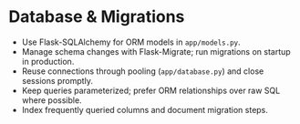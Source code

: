 # Database & Migrations

- Use Flask-SQLAlchemy for ORM models in `app/models.py`.
- Manage schema changes with Flask-Migrate; run migrations on startup in production.
- Reuse connections through pooling (`app/database.py`) and close sessions promptly.
- Keep queries parameterized; prefer ORM relationships over raw SQL where possible.
- Index frequently queried columns and document migration steps.
